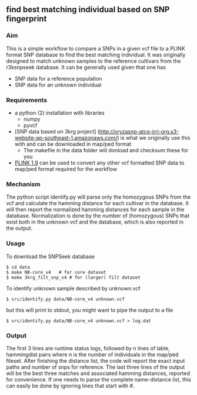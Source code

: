 ## find best matching individual based on SNP fingerprint

### Aim 

This is a simple workflow to compare a SNPs in a given vcf file to a PLINK format SNP database to find the best matching individual. 
It was originally designed to match unknown samples to the reference cultivars from the r3ksnpseek database. 
It can be generally used given that one has 
  * SNP data for a reference population 
  * SNP data for an unknown individual

### Requirements

  * a python (2) installation with libraries
    * numpy
    * pyvcf 
  * [SNP data based on 3krg project] (http://oryzasnp-atcg-irri-org.s3-website-ap-southeast-1.amazonaws.com/) is what we originally use this with and can be downloaded in map/ped format
    * The makefile in the data folder will donload and checksum these for you
  * [PLINK 1.9](https://www.cog-genomics.org/plink2/) can be used to convert any other vcf formatted SNP data to map/ped format required for the workflow

### Mechanism 

The python script identify.py will parse only the homozygous SNPs from the vcf and calculate the hamming distance for each cultivar in the database.
It will then report the normalized hamming distances for each sample in the database.
Normalization is done by the number of (homozygous) SNPs that exist both in the unknown vcf and the database, which is also reported in the output.  

### Usage

To download the SNPSeek database

```
$ cd data
$ make NB-core_v4  	# for core dataset
$ make 3krg_filt_snp_v4 # for (larger) filt dataset
```

To identify unknown sample described by unknown.vcf

```
$ src/identify.py data/NB-core_v4 unknown.vcf 
```
but this will print to stdout, you might want to pipe the output to a file
```
$ src/identify.py data/NB-core_v4 unknown.vcf > log.dat

```

### Output 

The first 3 lines are runtime status logs, followed by n lines of lable, hammingdist pairs where n is the number of individuals in the map/ped fileset. 
After finishing the distance list, the code will report the exact input paths and number of snps for reference. 
The last three lines of the output will be the best three matches and associated hamming distances, reported for convenience.
If one needs to parse the complete name-distance list, this can easily be done by ignoring lines that start with #. 
